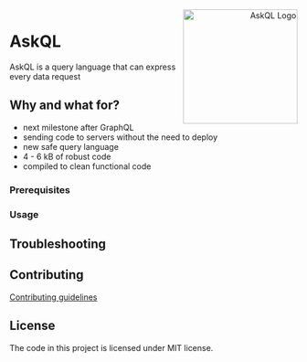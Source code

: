 <a href="https://askql.org" align="right">
  <img src="https://xfaang-assets.s3.eu-west-3.amazonaws.com/logo/askql-logo-OW-cut.png" align="right"
     title="AskQL Logo" width="200">
 </a>

# AskQL
AskQL is a query language that can express every data request

## Why and what for?

* next milestone after GraphQL
* sending code to servers without the need to deploy
* new safe query language
* 4 - 6 kB of robust code
* compiled to clean functional code

### Prerequisites


### Usage


## Troubleshooting


## Contributing
[Contributing guidelines](https://github.com/xFAANG/askql/blob/master/CONTRIBUTING.md)

## License

The code in this project is licensed under MIT license.
